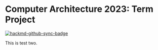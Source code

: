 # Computer Architecture 2023: Term Project

[![hackmd-github-sync-badge](https://hackmd.io/HdMEALKjTnSFF_d7QE3ESw/badge)](https://hackmd.io/HdMEALKjTnSFF_d7QE3ESw)

This is test two.
